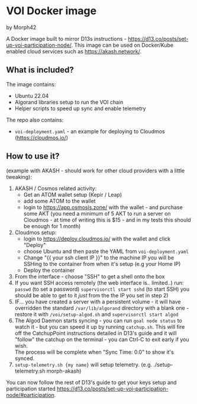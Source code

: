 # VOI Docker image

by Morph42

A Docker image built to mirror D13s instructions - https://d13.co/posts/set-up-voi-participation-node/.  This image can be used on Docker/Kube enabled cloud services such as https://akash.network/. 

## What is included?

The image contains:

  * Ubuntu 22.04
  * Algorand libraries setup to run the VOI chain
  * Helper scripts to speed up sync and enable telemetry

The repo also contains:

  *  `voi-deployment.yaml` - an example for deploying to Cloudmos (https://cloudmos.io/)

## How to use it? 

(example with AKASH - should work for other cloud providers with a little tweaking):

1) AKASH / Cosmos related activity:
   * Get an ATOM wallet setup (Kepir / Leap)
   * add some ATOM to the wallet
   * login to https://app.osmosis.zone/ with the wallet - and purchase some AKT (you need a minimum of 5 AKT to run a server on Cloudmos - at time of writing this is $15 - and in my tests this should be enough for 1 month)
2) Cloudmos setup: 
   * login to https://deploy.cloudmos.io/ with the wallet and click "Deploy"
   * choose Ubuntu and then paste the YAML from `voi-deployment.yaml`
   * Change "{{ your ssh client IP }}" to the machine IP you will be SSHing to the container from when it's setup (e.g your Home IP)
   * Deploy the container
3) From the interface - choose "SSH" to get a shell onto the box
4) If you want SSH access remotely (the web interface is.. limited..) run:
  `passwd` (to set a password)
  `supervisorctl start sshd` (to start SSH)
   you should be able to get to it _just_ from the the IP you set in step 2)
5) IF... you have created a server with a persistent volume - it will have overridden the standard `/var/lib/algorand` directory with a blank one - restore it with `/voi/setup-algod.sh` and `supervisorctl start algod`
6) The Algod Daemon starts syncing - you can run `goal node status` to watch it - but you can speed it up by running `catchup.sh`. This will fire off the CatchupPoint instructions detailed in D13's guide and it will "follow" the catchup on the terminal - you can Ctrl-C to exit early if you wish.   
  The process will be complete when "Sync Time: 0.0" to show it's synced.
7) `setup-telemetry.sh {my name}` will setup telemetry. (e.g. ./setup-telemetry.sh morph-akash) 


You can now follow the rest of D13's guide to get your keys setup and participation started https://d13.co/posts/set-up-voi-participation-node/#participation. 

